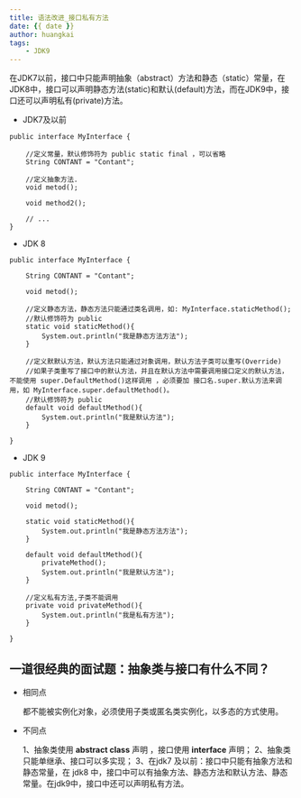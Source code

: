 ```yaml
---
title: 语法改进_接口私有方法
date: {{ date }}
author: huangkai
tags:
    - JDK9
---
```


在JDK7以前，接口中只能声明抽象（abstract）方法和静态（static）常量，在JDK8中，接口可以声明静态方法(static)和默认(default)方法，而在JDK9中，接口还可以声明私有(private)方法。


- JDK7及以前

```
public interface MyInterface {

	//定义常量，默认修饰符为 public static final ，可以省略
	String CONTANT = "Contant";

	//定义抽象方法.
	void metod();

	void method2();

	// ...
}
```

- JDK 8

```
public interface MyInterface {

	String CONTANT = "Contant";

	void metod();

	//定义静态方法，静态方法只能通过类名调用，如: MyInterface.staticMethod();
	//默认修饰符为 public
	static void staticMethod(){
		System.out.println("我是静态方法方法");
	}
	
	//定义默默认方法，默认方法只能通过对象调用，默认方法子类可以重写(Override)
	//如果子类重写了接口中的默认方法，并且在默认方法中需要调用接口定义的默认方法，不能使用 super.DefaultMethod()这样调用 ，必须要加 接口名.super.默认方法来调用，如 MyInterface.super.defaultMethod()。
	//默认修饰符为 public
	default void defaultMethod(){
		System.out.println("我是默认方法");
	}

}
``` 

- JDK 9

```
public interface MyInterface {

	String CONTANT = "Contant";

	void metod();

	static void staticMethod(){
		System.out.println("我是静态方法方法");
	}
	
	default void defaultMethod(){
		privateMethod();
		System.out.println("我是默认方法");
	}

	//定义私有方法,子类不能调用
	private void privateMethod(){
		System.out.println("我是私有方法");
	}

}
```

## 一道很经典的面试题：抽象类与接口有什么不同？ ##

- 相同点

  都不能被实例化对象，必须使用子类或匿名类实例化，以多态的方式使用。
- 不同点

  1、抽象类使用 **abstract class** 声明 ，接口使用 **interface** 声明；
  2、抽象类只能单继承、接口可以多实现；
  3、在jdk7 及以前：接口中只能有抽象方法和静态常量，在 jdk8 中，接口中可以有抽象方法、静态方法和默认方法、静态常量。在jdk9中，接口中还可以声明私有方法。